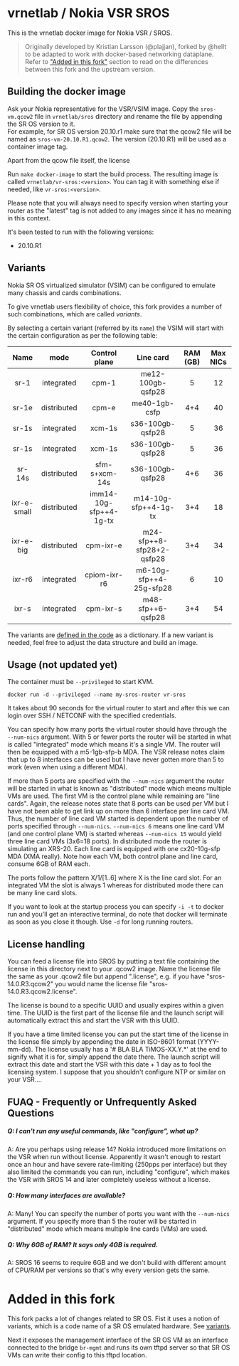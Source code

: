 # vrnetlab / Nokia VSR SROS

This is the vrnetlab docker image for Nokia VSR / SROS.

> Originally developed by Kristian Larsson (@plajjan), forked by @hellt to be adapted to work with docker-based networking dataplane.  
> Refer to ["Added in this fork"](#added-in-this-fork) section to read on the differences between this fork and the upstream version.

## Building the docker image
Ask your Nokia representative for the VSR/VSIM image.
Copy the `sros-vm.qcow2` file in `vrnetlab/sros` directory and rename the file by appending the SR OS version to it.  
For example, for SR OS version 20.10.r1 make sure that the qcow2 file will be named as `sros-vm-20.10.R1.qcow2`. The version (20.10.R1) will be used as a container image tag.

Apart from the qcow file itself, the license 

Run `make docker-image` to start the build process. The resulting image is called `vrnetlab/vr-sros:<version>`. You can tag it with something else if needed, like `vr-sros:<version>`.

Please note that you will always need to specify version when starting your
router as the "latest" tag is not added to any images since it has no meaning
in this context.

It's been tested to run with the following versions:

 * 20.10.R1

## Variants
Nokia SR OS virtualized simulator (VSIM) can be configured to emulate many chassis and cards combinations.

To give vrnetlab users flexibility of choice, this fork provides a number of such combinations, which are called _variants_.

By selecting a certain variant (referred by its `name`) the VSIM will start with the certain configuration as per the following table:

|    Name     |    mode     |     Control plane      |         Line card         | RAM (GB) | Max NICs |
| :---------: | :---------: | :--------------------: | :-----------------------: | :------: | :------: |
|    sr-1     | integrated  |         cpm-1          |     me12-100gb-qsfp28     |    5     |    12    |
|    sr-1e    | distributed |         cpm-e          |       me40-1gb-csfp       |   4+4    |    40    |
|    sr-1s    | integrated  |         xcm-1s         |     s36-100gb-qsfp28      |    5     |    36    |
|    sr-1s    | integrated  |         xcm-1s         |     s36-100gb-qsfp28      |    5     |    36    |
|   sr-14s    | distributed |     sfm-s+xcm-14s      |     s36-100gb-qsfp28      |   4+6    |    36    |
| ixr-e-small | distributed | imm14-10g-sfp++4-1g-tx |   m14-10g-sfp++4-1g-tx    |   3+4    |    18    |
|  ixr-e-big  | distributed |       cpm-ixr-e        | m24-sfp++8-sfp28+2-qsfp28 |   3+4    |    34    |
|   ixr-r6    | integrated  |      cpiom-ixr-r6      |  m6-10g-sfp++4-25g-sfp28  |    6     |    10    |
|    ixr-s    | integrated  |       cpm-ixr-s        |     m48-sfp++6-qsfp28     |   3+4    |    54    |

The variants are [defined in the code](https://github.com/hellt/vrnetlab/blob/bf70a9a9f2f060a68797a7ec29ce6aea96acb779/sros/docker/launch.py#L38-L66) as a dictionary. If a new variant is needed, feel free to adjust the data structure and build an image.

## Usage (not updated yet)

The container must be `--privileged` to start KVM.
```
docker run -d --privileged --name my-sros-router vr-sros
```
It takes about 90 seconds for the virtual router to start and after this we can
login over SSH / NETCONF with the specified credentials.

You can specify how many ports the virtual router should have through the
`--num-nics` argument. With 5 or fewer ports the router will be started in what
is called "integrated" mode which means it's a single VM. The router will then
be equipped with a m5-1gb-sfp-b MDA. The VSR release notes claim that up to 8
interfaces can be used but I have never gotten more than 5 to work (even when
using a different MDA).

If more than 5 ports are specified with the `--num-nics` argument the router
will be started in what is known as "distributed" mode which means multiple VMs
are used. The first VM is the control plane while remaining are "line cards".
Again, the release notes state that 8 ports can be used per VM but I have not
been able to get link up on more than 6 interface per line card VM. Thus, the
number of line card VM started is dependent upon the number of ports specified
through `--num-nics`. `--num-nics 6` means one line card VM (and one control
plane VM) is started whereas `--num-nics 15` would yield three line card VMs
(3x6=18 ports). In distributed mode the router is simulating an XRS-20. Each
line card is equipped with one cx20-10g-sfp MDA (XMA really). Note how each VM,
both control plane and line card, consume 6GB of RAM each.

The ports follow the pattern X/1/[1..6] where X is the line card slot. For an
integrated VM the slot is always 1 whereas for distributed mode there can be
many line card slots.

If you want to look at the startup process you can specify `-i -t` to docker
run and you'll get an interactive terminal, do note that docker will terminate
as soon as you close it though. Use `-d` for long running routers.


## License handling

You can feed a license file into SROS by putting a text file containing the
license in this directory next to your .qcow2 image.  Name the license file the
same as your .qcow2 file but append ".license", e.g. if you have
"sros-14.0.R3.qcow2" you would name the license file
"sros-14.0.R3.qcow2.license".

The license is bound to a specific UUID and usually expires within a given
time. The UUID is the first part of the license file and the launch script will
automatically extract this and start the VSR with this UUID.

If you have a time limited license you can put the start time of the license in
the license file simply by appending the date in ISO-8601 format (YYYY-mm-dd).
The license usually has a '# BLA BLA TiMOS-XX.Y.*' at the end to signify what
it is for, simply append the date there. The launch script will extract this
date and start the VSR with this date + 1 day as to fool the licensing system.
I suppose that you shouldn't configure NTP or similar on your VSR....


FUAQ - Frequently or Unfrequently Asked Questions
-------------------------------------------------
##### Q: I can't run any useful commands, like "configure", what up?
A: Are you perhaps using release 14? Nokia introduced more limitations on the
VSR when run without license. Apparently it wasn't enough to restart once an
hour and have severe rate-limiting (250pps per interface) but they also limited
the commands you can run, including "configure", which makes the VSR with SROS
14 and later completely useless without a license.

##### Q: How many interfaces are available?
A: Many! You can specify the number of ports you want with the `--num-nics`
argument. If you specify more than 5 the router will be started in
"distributed" mode which means multiple line cards (VMs) are used.

##### Q: Why 6GB of RAM? It says only 4GB is required.
A: SROS 16 seems to require 6GB and we don't build with different amount of
CPU/RAM per versions so that's why every version gets the same.

# Added in this fork
This fork packs a lot of changes related to SR OS.
Fist it uses a notion of variants, which is a code name of a SR OS emulated hardware. See [variants](#variants).

Next it exposes the management interface of the SR OS VM as an interface connected to the bridge `br-mgmt` and runs its own tftpd server so that SR OS VMs can write their config to this tftpd location.